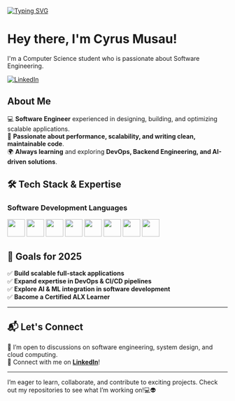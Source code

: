 [![Typing SVG](https://readme-typing-svg.herokuapp.com?font=Fira+Code&pause=1000&color=656BF7&random=false&width=435&lines=Full-Stack+Developer;Backend+Engineer;Computer+Science+Student;DevOps+Enthusiast)](https://git.io/typing-svg)

# Hey there, I'm Cyrus Musau! 

I'm a Computer Science student who is passionate about Software Engineering.

[![LinkedIn](https://img.shields.io/badge/LinkedIn-%230077B5.svg?&style=flat-square&logo=linkedin&logoColor=white)](https://www.linkedin.com/in/cyrus-musau/)

## About Me
💻 **Software Engineer** experienced in designing, building, and optimizing scalable applications.  
🚀 **Passionate about performance, scalability, and writing clean, maintainable code**.  
🌍 **Always learning** and exploring **DevOps, Backend Engineering, and AI-driven solutions**.

## 🛠 Tech Stack & Expertise  

### **Software Development Languages**

[<img src="https://upload.wikimedia.org/wikipedia/en/3/30/Java_programming_language_logo.svg" height="40">](https://www.java.com/)
[<img src="https://upload.wikimedia.org/wikipedia/commons/c/c3/Python-logo-notext.svg" height="40">](https://www.python.org/)
[<img src="https://upload.wikimedia.org/wikipedia/commons/1/18/ISO_C%2B%2B_Logo.svg" height="40">](https://www.cplusplus.com/)
[<img src="https://upload.wikimedia.org/wikipedia/commons/9/99/Unofficial_JavaScript_logo_2.svg" height="40">](https://developer.mozilla.org/en-US/docs/Web/JavaScript)
[<img src="https://upload.wikimedia.org/wikipedia/commons/4/4c/Typescript_logo_2020.svg" height="40">](https://www.typescriptlang.org/)
[<img src="https://upload.wikimedia.org/wikipedia/commons/6/61/HTML5_logo_and_wordmark.svg" height="40">](https://developer.mozilla.org/en-US/docs/Web/HTML)
[<img src="https://upload.wikimedia.org/wikipedia/commons/d/d5/CSS3_logo_and_wordmark.svg" height="40">](https://developer.mozilla.org/en-US/docs/Web/CSS)
[<img src="https://upload.wikimedia.org/wikipedia/commons/a/a7/React-icon.svg" height="40">](https://reactjs.org/)

## 🚀 Goals for 2025  

✅ **Build scalable full-stack applications**  
✅ **Expand expertise in DevOps & CI/CD pipelines**  
✅ **Explore AI & ML integration in software development**  
✅ **Bacome a Certified ALX Learner** 

---

## 📬 Let's Connect  

📌 I’m open to discussions on software engineering, system design, and cloud computing.  
🔗 Connect with me on **[LinkedIn](https://www.linkedin.com/in/cyrus-musau/)**!  

---
I’m eager to learn, collaborate, and contribute to exciting projects. Check out my repositories to see what I’m working on!💻👽
